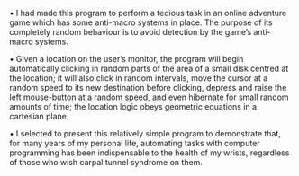 • I had made this program to perform a tedious task in an online adventure game which has some anti-macro systems in place.  The purpose of its completely random behaviour is to avoid detection by the game’s anti-macro systems.  

• Given a location on the user’s monitor, the program will begin automatically clicking in random parts of the area of a small disk centred at the location; it will also click in random intervals, move the cursor at a random speed to its new destination before clicking, depress and raise the left mouse-button at a random speed, and even hibernate for small random amounts of time; the location logic obeys geometric equations in a cartesian plane. 

•  I selected to present this relatively simple program to demonstrate that, for many years of my personal life, automating tasks with computer programming has been indispensable to the health of my wrists, regardless of those who wish carpal tunnel syndrome on them. 
